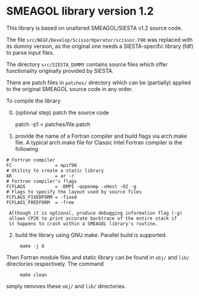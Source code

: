 
# SMEAGOL library version 1.2

This library is based on unaltered SMEAGOL/SIESTA v1.2 source code.

The file `src/NEGF/Develop/ScissorOperator/scissor.F90` was replaced with
its dummy version, as the original one needs a SIESTA-specific library
(fdf) to parse input files.

The directory `src/SIESTA_DUMMY` contains source files which offer
functionality originally provided by SIESTA.

There are patch files in `patches/` directory which can be (partially)
applied to the original SMEAGOL source code in any order.

To compile the library

  0. (optional step) patch the source code

     patch -p1 < patches/file.patch

  1. provide the name of a Fortran compiler and build flags via arch.make file.
     A typical arch.make file for Classic Intel Fortran compiler is the following

```
# Fortran compiler
FC                = mpif90
# Utility to create a static library
AR                = ar -r
# Fortran compiler's flags
FCFLAGS           = -DMPI -qopenmp -xHost -O2 -g
# Flags to specify the layout used by source files
FCFLAGS_FIXEDFORM = -fixed
FCFLAGS_FREEFORM  = -free
```

     Although it is optional, produce debugging information flag (-g)
     allows CP2K to print accurate backtrace of the entire stack if
     it happens to crash within a SMEAGOL library's routine.
     
  2. build the library using GNU make. Parallel build is supported.
```
     make -j 8
```
Then Fortran module files and static library can be found in `obj/` and `lib/`
directories respectively. The command
```
     make clean
```
simply removes these `obj/` and `lib/` directories.

